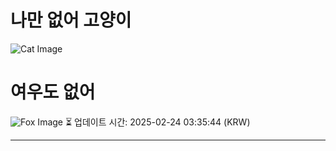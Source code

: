 
# 나만 없어 고양이

![Cat Image](https://cdn2.thecatapi.com/images/cdi.jpg)

# 여우도 없어
![Fox Image](https://randomfox.ca/images/73.jpg)
⏳ 업데이트 시간: 2025-02-24 03:35:44 (KRW)

---
